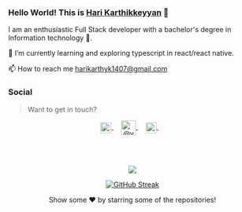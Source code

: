 ### Hello World! This is [Hari Karthikkeyyan](https://harikarthyk.com/) 👋 



I am an enthusiastic Full Stack developer with a bachelor's degree in Information technology 🎒.

🔭 I’m currently learning and exploring typescript in react/react native.


📫 How to reach me harikarthyk1407@gmail.com



### Social

> Want to get in touch?

<p align="center">
  <a href="https://www.linkedin.com/in/harikarthyk/">
  <img align="center" alt="Linkdein" width="22px" src="https://cdn.jsdelivr.net/npm/simple-icons@v3/icons/linkedin.svg" />
</a>&nbsp;&nbsp;&nbsp;
  <a href="https://hari-jsmith494.medium.com/" target="blank">
    <img align="center" src="https://cdn.jsdelivr.net/npm/simple-icons@3.0.1/icons/medium.svg" alt="@vadorequest" height="30" width="30" />
  </a>&nbsp;&nbsp;&nbsp;
<a href="https://github.com/Harikarthyk">
  <img align="center" alt="Instagram" width="22px" src="https://cdn.jsdelivr.net/npm/simple-icons@v3/icons/instagram.svg" />
</a> &nbsp;&nbsp;&nbsp;
</p>

<br>
</br>
 <p align="center">
   <img  src="https://github-readme-stats.vercel.app/api?username=Harikarthyk&theme=buefy&show_icons=true&count_private=true">
 </p>
 
<p align="center">
  <a href="https://git.io/streak-stats"><img src="https://streak-stats.demolab.com?user=Harikarthyk" alt="GitHub Streak" /></a>
</p>

<p align="center">Show some ❤️ by starring some of the repositories!</p> 
